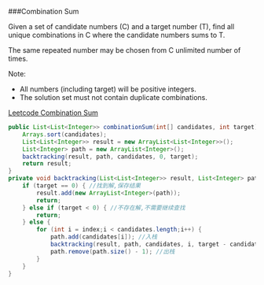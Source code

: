 ###Combination Sum

Given a set of candidate numbers (C) and a target number (T), find all unique combinations in C where the candidate numbers sums to T.

The same repeated number may be chosen from C unlimited number of times.

Note:
* All numbers (including target) will be positive integers.
* The solution set must not contain duplicate combinations.

[Leetcode Combination Sum](https://leetcode.com/problems/combination-sum/)

```java
public List<List<Integer>> combinationSum(int[] candidates, int target) {
    Arrays.sort(candidates);
    List<List<Integer>> result = new ArrayList<List<Integer>>();
    List<Integer> path = new ArrayList<Integer>();
    backtracking(result, path, candidates, 0, target);
    return result;
}
private void backtracking(List<List<Integer>> result, List<Integer> path, int[] candidates, int index, int target) {
    if (target == 0) { //找到解,保存结果
        result.add(new ArrayList<Integer>(path));
        return;
    } else if (target < 0) { //不存在解,不需要继续查找
        return;
    } else {
        for (int i = index;i < candidates.length;i++) {
            path.add(candidates[i]); //入栈
            backtracking(result, path, candidates, i, target - candidates[i]);
            path.remove(path.size() - 1); //出栈
        }
    }
}
```